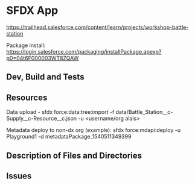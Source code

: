 # SFDX  App
https://trailhead.salesforce.com/content/learn/projects/workshop-battle-station

Package install:
https://login.salesforce.com/packaging/installPackage.apexp?p0=04t6F000003WT8ZQAW

## Dev, Build and Tests

## Resources

Data upload - sfdx force:data:tree:import -f data/Battle_Station__c-Supply__c-Resource__c.json -u <username/org alais>

Metadata deploy to non-dx org (example):
sfdx force:mdapi:deploy -u Playground1 -d metadataPackage_1540511349399

## Description of Files and Directories


## Issues


